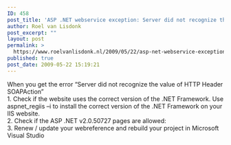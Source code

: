```yaml
---
ID: 458
post_title: 'ASP .NET webservice exception: Server did not recognize the value of HTTP Header SOAPAction'
author: Roel van Lisdonk
post_excerpt: ""
layout: post
permalink: >
  https://www.roelvanlisdonk.nl/2009/05/22/asp-net-webservice-exception-server-did-not-recognize-the-value-of-http-header-soapaction/
published: true
post_date: 2009-05-22 15:19:21
---
```

<p>When you get the error &#8220;Server did not recognize the value of HTTP Header SOAPAction&#8221;    <br />1. Check if the website uses the correct version of the .NET Framework. Use aspnet_regiis &#8211;i to install the correct version of the .NET Framework on your IIS website.     <br />2. Check if the ASP .NET v2.0.50727 pages are allowed:     <br />3. Renew / update your webreference and rebuild your project in Microsoft Visual Studio</p>